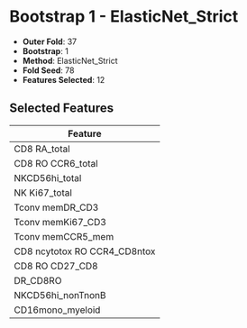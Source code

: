 # Bootstrap 1 - ElasticNet_Strict

- **Outer Fold**: 37
- **Bootstrap**: 1
- **Method**: ElasticNet_Strict
- **Fold Seed**: 78
- **Features Selected**: 12

## Selected Features

| Feature |
|---------|
| CD8 RA_total |
| CD8 RO CCR6_total |
| NKCD56hi_total |
| NK Ki67_total |
| Tconv memDR_CD3 |
| Tconv memKi67_CD3 |
| Tconv memCCR5_mem |
| CD8 ncytotox RO CCR4_CD8ntox |
| CD8 RO CD27_CD8 |
| DR_CD8RO |
| NKCD56hi_nonTnonB |
| CD16mono_myeloid |
